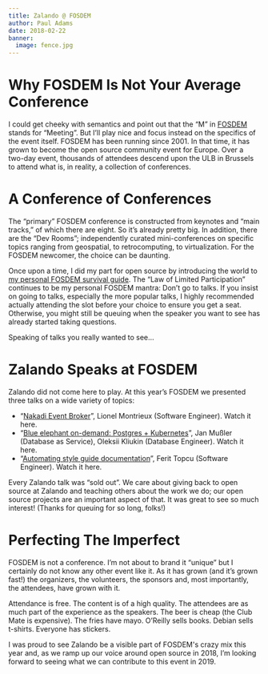 ```yaml
---
title: Zalando @ FOSDEM
author: Paul Adams
date: 2018-02-22
banner:
  image: fence.jpg
---
```

# Why FOSDEM Is Not Your Average Conference

I could get cheeky with semantics and point out that the “M” in
[FOSDEM](https://www.fosdem.org) stands for “Meeting”. But I’ll play nice and focus instead on the specifics of the event itself. FOSDEM has been running since 2001. In that time, it has grown to become the open source community event for Europe. Over a two-day event, thousands of attendees descend upon the ULB in Brussels to attend what is, in reality, a collection of conferences.

# A Conference of Conferences

The “primary” FOSDEM conference is constructed from keynotes and “main tracks,” of which there are eight. So it’s already pretty big. In addition, there are the “Dev Rooms”; independently curated mini-conferences on specific topics ranging from geospatial, to retrocomputing, to virtualization. For the FOSDEM newcomer, the choice can be daunting.

Once upon a time, I did my part for open source by introducing the world to [my
personal FOSDEM survival guide](http://baggerspion.net/2017/02/fosdem-2017/). The “Law of Limited Participation” continues to be my personal FOSDEM mantra: Don’t go to talks. If you insist on going to talks, especially the more popular talks, I highly recommended actually attending the slot before your choice to ensure you get a seat. Otherwise, you might still be queuing when the speaker you want to see has already started taking questions.

Speaking of talks you really wanted to see…

# Zalando Speaks at FOSDEM

Zalando did not come here to play. At this year’s FOSDEM we presented three talks on a wide variety of topics:

- “[Nakadi Event Broker](https://fosdem.org/2018/schedule/event/nakadi/)”, Lionel Montrieux (Software Engineer). Watch it here.
- “[Blue elephant on-demand: Postgres + Kubernetes](https://fosdem.org/2018/schedule/event/blue_elephant_on_demand_postgres_kubernetes/)”, Jan Mußler (Database as Service), Oleksii Kliukin (Database Engineer). Watch it here.
- “[Automating style guide documentation](https://fosdem.org/2018/schedule/event/documentjs_to_document_a_styleguide_and_source_code/)”, Ferit Topcu (Software Engineer). Watch it here.

Every Zalando talk was “sold out”. We care about giving back to open source at Zalando and teaching others about the work we do; our open source projects are an important aspect of that. It was great to see so much interest! (Thanks for queuing for so long, folks!)

# Perfecting The Imperfect

FOSDEM is not a conference. I’m not about to brand it “unique” but I certainly do not know any other event like it. As it has grown (and it’s grown fast!) the organizers, the volunteers, the sponsors and, most importantly, the attendees, have grown with it.

Attendance is free. The content is of a high quality. The attendees are as much part of the experience as the speakers. The beer is cheap (the Club Mate is expensive). The fries have mayo. O’Reilly sells books. Debian sells t-shirts. Everyone has stickers.

I was proud to see Zalando be a visible part of FOSDEM's crazy mix this year and, as we ramp up our voice around open source in 2018, I’m looking forward to seeing what we can contribute to this event in 2019.
